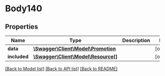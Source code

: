 # Body140

## Properties
Name | Type | Description | Notes
------------ | ------------- | ------------- | -------------
**data** | [**\Swagger\Client\Model\Promotion**](Promotion.md) |  | [optional] 
**included** | [**\Swagger\Client\Model\Resource[]**](Resource.md) |  | [optional] 

[[Back to Model list]](../../README.md#documentation-for-models) [[Back to API list]](../../README.md#documentation-for-api-endpoints) [[Back to README]](../../README.md)

